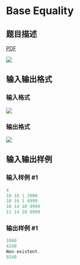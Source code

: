 # Base Equality

## 题目描述

[problemUrl]: https://uva.onlinejudge.org/index.php?option=com_onlinejudge&Itemid=8&category=18&page=show_problem&problem=1618

[PDF](https://uva.onlinejudge.org/external/106/p10677.pdf)

![](https://cdn.luogu.com.cn/upload/vjudge_pic/UVA10677/42d95fd6a4aafbf8359acff029a6e407a213fcfb.png)

## 输入输出格式

### 输入格式

![](https://cdn.luogu.com.cn/upload/vjudge_pic/UVA10677/12df7418209c3f7ef7394b3349ff4d503135f594.png)

### 输出格式

![](https://cdn.luogu.com.cn/upload/vjudge_pic/UVA10677/7430f42867081bd74643f1242cb6f2c73f880baf.png)

## 输入输出样例

### 输入样例 #1

```cpp
4
10 16 1 2000
10 16 1 4999
10 14 10 9999
11 14 10 9999
```


### 输出样例 #1

```cpp
1040
4240
Non-existent.
9240
```


